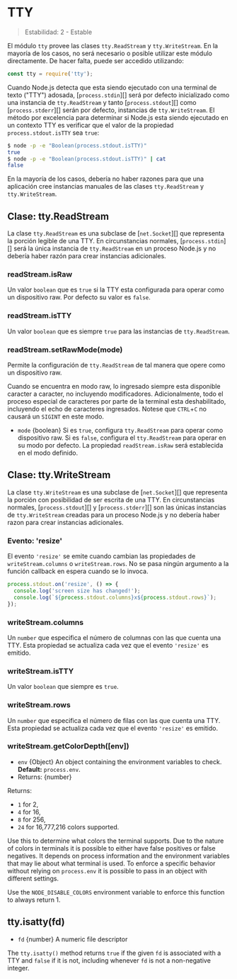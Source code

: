 # TTY

<!--introduced_in=v0.10.0-->

> Estabilidad: 2 - Estable

El módulo `tty` provee las clases `tty.ReadStream` y `tty.WriteStream`. En la mayoría de los casos, no será necesario o posible utilizar este módulo directamente. De hacer falta, puede ser accedido utilizando:

```js
const tty = require('tty');
```

Cuando Node.js detecta que esta siendo ejecutado con una terminal de texto ("TTY") adosada, [`process.stdin`][] será por defecto inicializado como una instancia de `tty.ReadStream` y tanto [`process.stdout`][] como [`process.stderr`][] serán por defecto, instancias de `tty.WriteStream`. El método por excelencia para determinar si Node.js esta siendo ejecutado en un contexto TTY es verificar que el valor de la propiedad `process.stdout.isTTY` sea `true`:

```sh
$ node -p -e "Boolean(process.stdout.isTTY)"
true
$ node -p -e "Boolean(process.stdout.isTTY)" | cat
false
```

En la mayoría de los casos, debería no haber razones para que una aplicación cree instancias manuales de las clases `tty.ReadStream` y `tty.WriteStream`.

## Clase: tty.ReadStream

<!-- YAML
added: v0.5.8
-->

La clase `tty.ReadStream` es una subclase de [`net.Socket`][] que representa la porción legible de una TTY. En circunstancias normales, [`process.stdin`][] será la única instancia de `tty.ReadStream` en un proceso Node.js y no debería haber razón para crear instancias adicionales.

### readStream.isRaw

<!-- YAML
added: v0.7.7
-->

Un valor `boolean` que es `true` si la TTY esta configurada para operar como un dispositivo raw. Por defecto su valor es `false`.

### readStream.isTTY

<!-- YAML
added: v0.5.8
-->

Un valor `boolean` que es siempre `true` para las instancias de `tty.ReadStream`.

### readStream.setRawMode(mode)

<!-- YAML
added: v0.7.7
-->

Permite la configuración de `tty.ReadStream` de tal manera que opere como un dispositivo raw.

Cuando se encuentra en modo raw, lo ingresado siempre esta disponible caracter a caracter, no incluyendo modificadores. Adicionalmente, todo el proceso especial de caracteres por parte de la terminal esta deshabilitado, incluyendo el echo de caracteres ingresados. Notese que `CTRL`+`C` no causará un `SIGINT` en este modo.

* `mode` {boolean} Si es `true`, configura `tty.ReadStream` para operar como dispositivo raw. Si es `false`, configura el `tty.ReadStream` para operar en su modo por defecto. La propiedad `readStream.isRaw` será establecida en el modo definido.

## Clase: tty.WriteStream

<!-- YAML
added: v0.5.8
-->

La clase `tty.WriteStream` es una subclase de [`net.Socket`][] que representa la porción con posibilidad de ser escrita de una TTY. En circunstancias normales, [`process.stdout`][] y [`process.stderr`][] son las únicas instancias de `tty.WriteStream` creadas para un proceso Node.js y no debería haber razon para crear instancias adicionales.

### Evento: 'resize'

<!-- YAML
added: v0.7.7
-->

El evento `'resize'` se emite cuando cambian las propiedades de `writeStream.columns` o `writeStream.rows`. No se pasa ningún argumento a la función callback en espera cuando se lo invoca.

```js
process.stdout.on('resize', () => {
  console.log('screen size has changed!');
  console.log(`${process.stdout.columns}x${process.stdout.rows}`);
});
```

### writeStream.columns

<!-- YAML
added: v0.7.7
-->

Un `number` que especifica el número de columnas con las que cuenta una TTY. Esta propiedad se actualiza cada vez que el evento `'resize'` es emitido.

### writeStream.isTTY

<!-- YAML
added: v0.5.8
-->

Un valor `boolean` que siempre es `true`.

### writeStream.rows

<!-- YAML
added: v0.7.7
-->

Un `number` que especifica el número de filas con las que cuenta una TTY. Esta propiedad se actualiza cada vez que el evento `'resize'` es emitido.

### writeStream.getColorDepth([env])

<!-- YAML
added: v9.9.0
-->

* `env` {Object} An object containing the environment variables to check. **Default:** `process.env`.
* Returns: {number}

Returns:

* `1` for 2,
* `4` for 16,
* `8` for 256,
* `24` for 16,777,216 colors supported.

Use this to determine what colors the terminal supports. Due to the nature of colors in terminals it is possible to either have false positives or false negatives. It depends on process information and the environment variables that may lie about what terminal is used. To enforce a specific behavior without relying on `process.env` it is possible to pass in an object with different settings.

Use the `NODE_DISABLE_COLORS` environment variable to enforce this function to always return 1.

## tty.isatty(fd)

<!-- YAML
added: v0.5.8
-->

* `fd` {number} A numeric file descriptor

The `tty.isatty()` method returns `true` if the given `fd` is associated with a TTY and `false` if it is not, including whenever `fd` is not a non-negative integer.